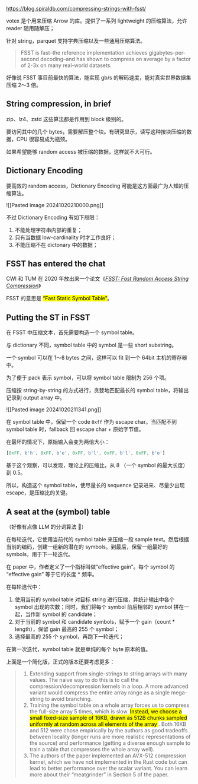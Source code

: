 https://blog.spiraldb.com/compressing-strings-with-fsst/

votex 是个用来压缩 Arrow 的库。提供了一系列 lightweight 的压缩算法，允许 reader 随用随解压；

针对 string，parquet 支持字典压缩以及一些通用压缩算法。

> FSST is fast–the reference implementation achieves gigabytes-per-second decoding–and has shown to compress on average by a factor of 2-3x on many real-world datasets.

好像说 FSST 事目前最快的算法，能实现 gb/s 的解码速度，能对真实世界数据集压缩 2～3 倍。
## String compression, in brief

zip、lz4、zstd 这些算法都是作用到 block 级别的。

要访问其中的几个 bytes，需要解压整个块。有研究显示，读写这种按块压缩的数据，CPU 很容易成为瓶颈。

如果希望能够 random access 被压缩的数据，这样就不大可行。

## Dictionary Encoding

要高效的 random access，Dictionary Encoding 可能是这方面最广为人知的压缩算法。

![[Pasted image 20241020210000.png]]

不过 Dictionary Encoding 有如下局限：

1. 不能处理字符串内部的重复；
2. 只有当数据 low-cardinality 时才工作良好；
3. 不能压缩不在 dictonary 中的数据；

## FSST has entered the chat

CWI 和 TUM 在 2020 年放出来一个论文《[_FSST: Fast Random Access String Compression_](https://www.vldb.org/pvldb/vol13/p2649-boncz.pdf?ref=blog.spiraldb.com)》

FSST 的意思是 <mark>“Fast Static Symbol Table”</mark>。

## Putting the ST in FSST

在 FSST 中压缩文本，首先需要构造一个 symbol table。

与 dictionary 不同，symbol table 中的 symbol 是一些 short substring。

一个 symbol 可以在 1～8 bytes 之间，这样可以 fit 到一个 64bit 主机的寄存器中。

为了便于 pack 表示 symbol，可以将 symbol table 限制为 256 个项。

压缩按 string-by-string 的方式进行，贪婪地匹配最长的 symbol table，将输出记录到 output array 中。

![[Pasted image 20241020211341.png]]

在 symbol table 中，保留一个 code `0xff` 作为 escape char。当匹配不到 symbol table 时，fallback 回 escape char + 原始字节值。

在最坏的情况下，原始输入会变为两倍大小：

```rust
[0xFF, b'h', 0xFF, b'e', 0xFF, b'l', 0xFF, b'l', 0xFF, b'o']
```

基于这个观察，可以发现，理论上的压缩比，从 8 （一个 symbol 的最大长度）到 0.5。

所以，构造这个 symbol table，使尽量长的 sequence 记录进来、尽量少出现 escape，是压缩比的关键。
## A seat at the (symbol) table

（好像有点像 LLM 的分词算法 🤔）

在每轮迭代，它使用当前代的 symbol table 来压缩一段 sample text。然后根据当前的编码，创建一组新的潜在的 symbols。到最后，保留一组最好的 symbols，用于下一轮迭代。

在 paper 中，作者定义了一个指标叫做“effective gain”。每个 symbol 的 “effective gain” 等于它的长度 * 频率。

在每轮迭代中：

1. 使用当前的 symbol table 对目标 string 进行压缩，并统计输出中各个 symbol 出现的次数；同时，我们将每个 symbol 前后相邻的 symbol 拼在一起，当作新 symbol 的 candidate；
2. 对于当前的 symbol 和 candidate symbols，赋予一个 gain（count * length），保留 gain 最高的 255 个 symbol；
3. 选择最高的 255 个 symbol，再跑下一轮迭代；

在第一次迭代，symbol table 就是单纯的每个 byte 原本的值。

上面是一个简化版，正式的版本还要考虑更多：

> 1. Extending support from single-strings to string arrays with many values. The naive way to do this is to call the compression/decompression kernels in a loop. A more advanced variant would compress the entire array range as a single mega-string to avoid branching.
> 2. Training the symbol table on a whole array forces us to compress the full-size array 5 times, which is slow. <mark>Instead, we choose a small fixed-size sample of 16KB, drawn as 512B chunks sampled uniformly at random across all elements of the array </mark>. Both 16KB and 512 were chose empirically by the authors as good tradeoffs between locality (longer runs are more realistic representations of the source) and performance (getting a diverse enough sample to train a table that compresses the whole array well).
> 3. The authors of the paper implemented an AVX-512 compression kernel, which we have not implemented in the Rust code but can lead to better performance over the scalar variant. You can learn more about their “meatgrinder” in Section 5 of the paper.